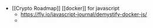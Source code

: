 - [[Crypto Roadmap]] [[docker]] for javascript
	- https://fly.io/javascript-journal/demystify-docker-js/
	-